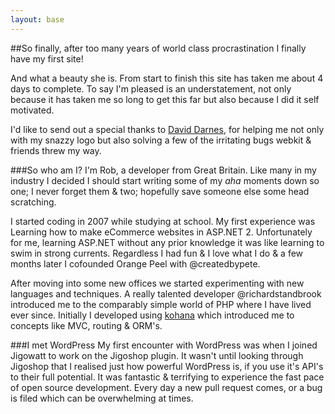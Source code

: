 ```yaml
---
layout: base
---
```


##So finally, after too many years of world class procrastination I finally have my first site!

And what a beauty she is. From start to finish this site has taken me about 4 days to complete. To say I'm pleased is an understatement, not only because it has taken me so long to get this far but also because I did it self motivated.

I'd like to send out a special thanks to [David Darnes](http://david.darn.es), for helping me not only with my snazzy logo but also solving a few of the irritating bugs webkit & friends threw my way.

###So who am I?
I'm Rob, a developer from Great Britain. Like many in my industry I decided I should start writing some of my _aha_ moments down so one; I never forget them & two; hopefully save someone else some head scratching.

I started coding in 2007 while studying at school. My first experience was Learning how to make eCommerce websites in ASP.NET 2. Unfortunately for me, learning ASP.NET without any prior knowledge it was like learning to swim in strong currents. Regardless I had fun & I love what I do & a few months later I cofounded Orange Peel with @createdbypete.

After moving into some new offices we started experimenting with new languages and techniques. A really talented developer @richardstandbrook introduced me to the comparably simple world of PHP where I have lived ever since. Initially I developed using [kohana]() which introduced me to concepts like MVC, routing & ORM's.


###I met WordPress
My first encounter with WordPress was when I joined Jigowatt to work on the Jigoshop plugin. It wasn't until looking through Jigoshop that I realised just how powerful WordPress is, if you use it's API's to their full potential. It was fantastic & terrifying to experience the fast pace of open source development. Every day a new pull request comes, or a bug is filed which can be overwhelming at times.